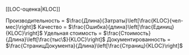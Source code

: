 [[LOC-оценка|KLOC]]

Производительность = $\frac{Длина}{Затраты}\left[\frac{KLOC}{чел-мес}\right]$
Качество = $\frac{Ошибка}{длина}\left[\frac{Единиц}{KLOC}\right]$
Удельная стоимость = $\frac{Стоимость}{Длина}\left[\frac{тыс\$}{KLOC}\right]$
Документированность = $\frac{СтраницДокумента}{Длина}\left[\frac{Страниц}{KLOC}\right]$